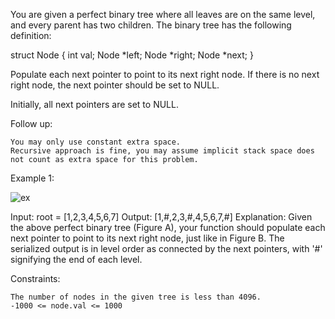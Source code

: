 You are given a perfect binary tree where all leaves are on the same level, and every parent has two children. The binary tree has the following definition:

struct Node {
int val;
Node *left;
Node *right;
Node *next;
}

Populate each next pointer to point to its next right node. If there is no next right node, the next pointer should be set to NULL.

Initially, all next pointers are set to NULL.



Follow up:

    You may only use constant extra space.
    Recursive approach is fine, you may assume implicit stack space does not count as extra space for this problem.



Example 1:

![ex](https://assets.leetcode.com/uploads/2019/02/14/116_sample.png)

Input: root = [1,2,3,4,5,6,7]
Output: [1,#,2,3,#,4,5,6,7,#]
Explanation: Given the above perfect binary tree (Figure A), your function should populate each next pointer to point to its next right node, just like in Figure B. The serialized output is in level order as connected by the next pointers, with '#' signifying the end of each level.



Constraints:

    The number of nodes in the given tree is less than 4096.
    -1000 <= node.val <= 1000
